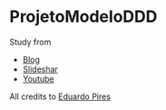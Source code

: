 # ProjetoModeloDDD

Study from

- [Blog](http://eduardopires.net.br/2014/10/tutorial-asp-net-mvc-5-ddd-ef-automapper-ioc-dicas-e-truques/)
- [Slideshar](http://www.slideshare.net/headfox/tutorial-aspnet-mvc-5-ddd-ef-automapper-ioc-dicas-e-truques?ref=http://eduardopires.net.br/2014/10/tutorial-asp-net-mvc-5-ddd-ef-automapper-ioc-dicas-e-truques/)
- [Youtube](http://www.youtube.com/watch?v=i9Il79a2uBU)

All credits to [Eduardo Pires](https://github.com/EduardoPires)

